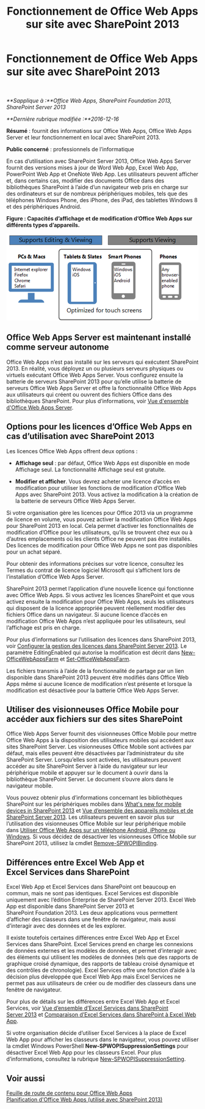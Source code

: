 ﻿---
title: Fonctionnement de Office Web Apps sur site avec SharePoint 2013
TOCTitle: Office Web Apps sur site avec SharePoint 2013
ms:assetid: 8480064e-14a4-4b46-ad6b-0c836b192af2
ms:mtpsurl: https://technet.microsoft.com/fr-fr/library/Ff431685(v=office.15)
ms:contentKeyID: 49645215
ms.date: 01/28/2018
mtps_version: v=office.15
ms.translationtype: HT
---

# Fonctionnement de Office Web Apps sur site avec SharePoint 2013

 

_**Sapplique à :**Office Web Apps, SharePoint Foundation 2013, SharePoint Server 2013_

_**Dernière rubrique modifiée :**2016-12-16_

**Résumé** : fournit des informations sur Office Web Apps, Office Web Apps Server et leur fonctionnement en local avec SharePoint 2013.

**Public concerné** : professionnels de l’informatique

En cas d’utilisation avec SharePoint Server 2013, Office Web Apps Server fournit des versions mises à jour de Word Web App, Excel Web App, PowerPoint Web App et OneNote Web App. Les utilisateurs peuvent afficher et, dans certains cas, modifier des documents Office dans des bibliothèques SharePoint à l’aide d’un navigateur web pris en charge sur des ordinateurs et sur de nombreux périphériques mobiles, tels que des téléphones Windows Phone, des iPhone, des iPad, des tablettes Windows 8 et des périphériques Android.


**Figure : Capacités d’affichage et de modification d’Office Web Apps sur différents types d’appareils.**

![Graphique résumant les capacités d’affichage et de modification d’Office Web Apps sur différents types d’appareils. Il met en évidence ceux optimisés pour les écrans tactiles.](images/Ff431685.8bf76669-f511-4e02-8ed3-d658e9e746f0(Office.15).gif "Graphique résumant les capacités d’affichage et de modification d’Office Web Apps sur différents types d’appareils. Il met en évidence ceux optimisés pour les écrans tactiles.")

## Office Web Apps Server est maintenant installé comme serveur autonome

Office Web Apps n’est pas installé sur les serveurs qui exécutent SharePoint 2013. En réalité, vous déployez un ou plusieurs serveurs physiques ou virtuels exécutant Office Web Apps Server. Vous configurez ensuite la batterie de serveurs SharePoint 2013 pour qu’elle utilise la batterie de serveurs Office Web Apps Server et offre la fonctionnalité Office Web Apps aux utilisateurs qui créent ou ouvrent des fichiers Office dans des bibliothèques SharePoint. Pour plus d’informations, voir [Vue d'ensemble d'Office Web Apps Server](office-web-apps-server-overview.md).

## Options pour les licences d’Office Web Apps en cas d’utilisation avec SharePoint 2013

Les licences Office Web Apps offrent deux options :

  - **Affichage seul** : par défaut, Office Web Apps est disponible en mode Affichage seul. La fonctionnalité Affichage seul est gratuite.

  - **Modifier et afficher**. Vous devrez acheter une licence d’accès en modification pour utiliser les fonctions de modification d’Office Web Apps avec SharePoint 2013. Vous activez la modification à la création de la batterie de serveurs Office Web Apps Server.

Si votre organisation gère les licences pour Office 2013 via un programme de licence en volume, vous pouvez activer la modification Office Web Apps pour SharePoint 2013 en local. Cela permet d’activer les fonctionnalités de modification d’Office pour les utilisateurs, qu’ils se trouvent chez eux ou à d’autres emplacements où les clients Office ne peuvent pas être installés. Des licences de modification pour Office Web Apps ne sont pas disponibles pour un achat séparé.

Pour obtenir des informations précises sur votre licence, consultez les Termes du contrat de licence logiciel Microsoft qui s’affichent lors de l’installation d’Office Web Apps Server.

SharePoint 2013 permet l’application d’une nouvelle licence qui fonctionne avec Office Web Apps. Si vous activez les licences SharePoint et que vous activez ensuite la modification pour Office Web Apps, seuls les utilisateurs qui disposent de la licence appropriée peuvent réellement modifier des fichiers Office dans un navigateur. Si aucune licence d’accès en modification Office Web Apps n’est appliquée pour les utilisateurs, seul l’affichage est pris en charge.

Pour plus d’informations sur l’utilisation des licences dans SharePoint 2013, voir [Configurer la gestion des licences dans SharePoint Server 2013](https://technet.microsoft.com/fr-fr/library/jj219627\(v=office.15\)). Le paramètre EditingEnabled qui autorise la modification est décrit dans [New-OfficeWebAppsFarm](new-officewebappsfarm.md) et [Set-OfficeWebAppsFarm](set-officewebappsfarm.md).

Les fichiers transmis à l’aide de la fonctionnalité de partage par un lien disponible dans SharePoint 2013 peuvent être modifiés dans Office Web Apps même si aucune licence de modification n’est présente et lorsque la modification est désactivée pour la batterie Office Web Apps Server.

## Utiliser des visionneuses Office Mobile pour accéder aux fichiers sur des sites SharePoint

Office Web Apps Server fournit des visionneuses Office Mobile pour mettre Office Web Apps à la disposition des utilisateurs mobiles qui accèdent aux sites SharePoint Server. Les visionneuses Office Mobile sont activées par défaut, mais elles peuvent être désactivées par l’administrateur du site SharePoint Server. Lorsqu’elles sont activées, les utilisateurs peuvent accéder au site SharePoint Server à l’aide du navigateur sur leur périphérique mobile et appuyer sur le document à ouvrir dans la bibliothèque SharePoint Server. Le document s’ouvre alors dans le navigateur mobile.

Vous pouvez obtenir plus d’informations concernant les bibliothèques SharePoint sur les périphériques mobiles dans [What's new for mobile devices in SharePoint 2013](https://technet.microsoft.com/fr-fr/library/fp161352\(v=office.15\)) et [Vue d’ensemble des appareils mobiles et de SharePoint Server 2013](https://technet.microsoft.com/fr-fr/library/fp161351\(v=office.15\)). Les utilisateurs peuvent en savoir plus sur l’utilisation des visionneuses Office Mobile sur leur périphérique mobile dans [Utiliser Office Web Apps sur un téléphone Android, iPhone ou Windows](http://go.microsoft.com/fwlink/p/?linkid=271045). Si vous décidez de désactiver les visionneuses Office Mobile sur SharePoint 2013, utilisez la cmdlet [Remove-SPWOPIBinding](remove-spwopibinding.md).

## Différences entre Excel Web App et Excel Services dans SharePoint

Excel Web App et Excel Services dans SharePoint ont beaucoup en commun, mais ne sont pas identiques. Excel Services est disponible uniquement avec l’édition Enterprise de SharePoint Server 2013. Excel Web App est disponible dans SharePoint Server 2013 et SharePoint Foundation 2013. Les deux applications vous permettent d’afficher des classeurs dans une fenêtre de navigateur, mais aussi d’interagir avec des données et de les explorer.

Il existe toutefois certaines différences entre Excel Web App et Excel Services dans SharePoint. Excel Services prend en charge les connexions de données externes et les modèles de données, et permet d’interagir avec des éléments qui utilisent les modèles de données (tels que des rapports de graphique croisé dynamique, des rapports de tableau croisé dynamique et des contrôles de chronologie). Excel Services offre une fonction d’aide à la décision plus développée que Excel Web App mais Excel Services ne permet pas aux utilisateurs de créer ou de modifier des classeurs dans une fenêtre de navigateur.

Pour plus de détails sur les différences entre Excel Web App et Excel Services, voir [Vue d’ensemble d’Excel Services dans SharePoint Server 2013](https://technet.microsoft.com/fr-fr/library/ee424405\(v=office.15\)) et [Comparaison d’Excel Services dans SharePoint à Excel Web App](http://go.microsoft.com/fwlink/p/?linkid=255460).

Si votre organisation décide d’utiliser Excel Services à la place de Excel Web App pour afficher les classeurs dans le navigateur, vous pouvez utiliser la cmdlet Windows PowerShell **New-SPWOPISuppressionSettings** pour désactiver Excel Web App pour les classeurs Excel. Pour plus d’informations, consultez la rubrique [New-SPWOPISuppressionSetting](new-spwopisuppressionsetting.md).

## Voir aussi


[Feuille de route de contenu pour Office Web Apps](content-roadmap-for-office-web-apps-server.md)  
[Planification d'Office Web Apps (utilisé avec SharePoint 2013)](plan-office-web-apps-used-with-sharepoint-2013.md)  
  

[](plan-office-web-apps-used-with-sharepoint-2013.md)

